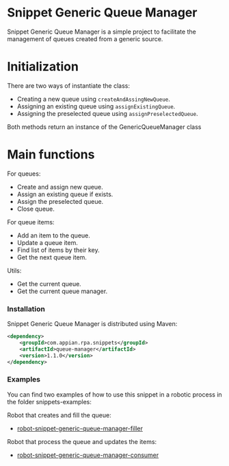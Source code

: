 # Snippet Generic Queue Manager

Snippet Generic Queue Manager is a simple project to facilitate the management of queues created from a generic source.

# Initialization
There are two ways of instantiate the class:

  * Creating a new queue using ```createAndAssingNewQueue```.
  * Assigning an existing queue using ```assignExistingQueue```.
  * Assigning the preselected queue using ```assignPreselectedQueue```.
  
Both methods return an instance of the GenericQueueManager class
  
# Main functions
For queues:
  - Create and assign new queue.
  - Assign an existing queue if exists.
  - Assign the preselected queue.
  - Close queue.
   
For queue items:
  - Add an item to the queue.
  - Update a queue item.
  - Find list of items by their key.
  - Get the next queue item.

Utils:
  - Get the current queue.
  - Get the current queue manager.

### Installation

Snippet Generic Queue Manager is distributed using Maven:
```xml
<dependency>
	<groupId>com.appian.rpa.snippets</groupId>
	<artifactId>queue-manager</artifactId>
	<version>1.1.0</version>
</dependency>
```

### Examples
You can find two examples of how to use this snippet in a robotic process in the folder snippets-examples:

Robot that creates and fill the queue:

  - [robot-snippet-generic-queue-manager-filler](https://github.com/appianps/ps-plugin-appianrpa-Snippets/blob/master/snippets-examples/robot-snippet-generic-queue-manager-filler/)

Robot that process the queue and updates the items:

  - [robot-snippet-generic-queue-manager-consumer](https://github.com/appianps/ps-plugin-appianrpa-Snippets/tree/master/snippets-examples/robot-snippet-generic-queue-manager-consumer)



